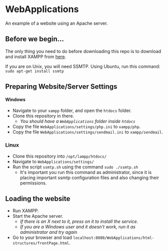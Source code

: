 # WebApplications
An example of a website using an Apache server.

## Before we begin...
The only thing you need to do before downloading this repo is to download 
and install XAMPP from [here](https://www.apachefriends.org/download.html).

If you are on Unix, you will need SSMTP. Using Ubuntu, run this command: `sudo apt-get install ssmtp`


## Preparing Website/Server Settings
#### Windows
- Navigate to your `xampp` folder, and open the `htdocs` folder.
- Clone this repository in there.
  - *You should have a `WebApplications` folder inside `htdocs`*
- Copy the file `WebApplications/settings/php.ini` to `xampp/php`.
- Copy the file `WebApplications/settings/sendmail.ini` to `xampp/sendmail`.

### Linux
- Clone this repository into `/opt/lampp/htdocs/`
- Navigate to `WebApplications/settings/`
- Run the script `ssmtp.sh` using the command `sudo ./ssmtp.sh`
  - It's important you run this command as administrator, since it is placing important ssmtp configuration files and also changing their permissions.


## Loading the website
- Run XAMPP.
- Start the Apache server.
  - *If there is an X next to it, press on it to install the service.*
  - *If you are a Windows user and it doesn't work, run it as administrator and try again*
- Go to your browser and load `localhost:8080/WebApplications/html-structures/frontPage.html`.


